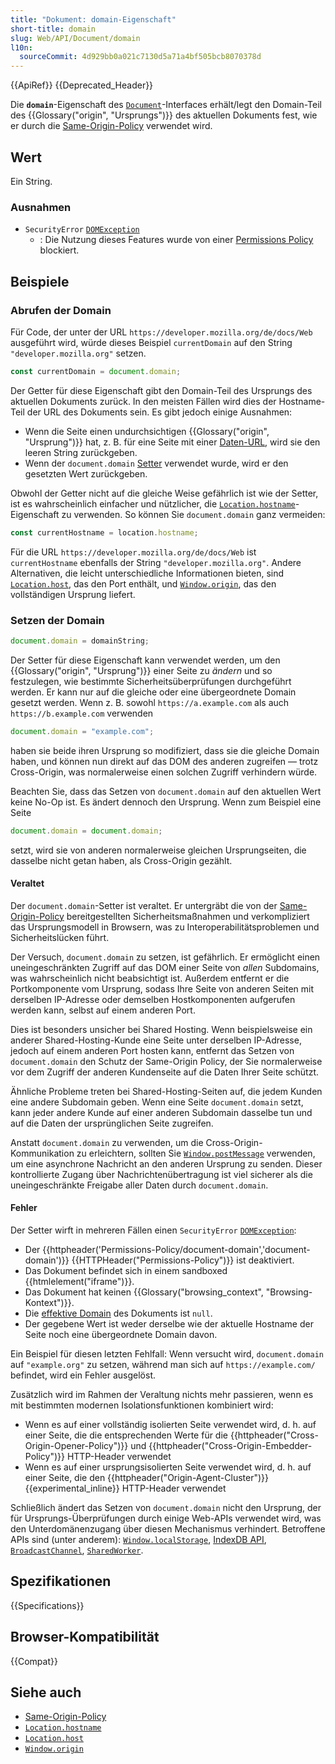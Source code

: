 ```yaml
---
title: "Dokument: domain-Eigenschaft"
short-title: domain
slug: Web/API/Document/domain
l10n:
  sourceCommit: 4d929bb0a021c7130d5a71a4bf505bcb8070378d
---
```


{{ApiRef}} {{Deprecated_Header}}

Die **`domain`**-Eigenschaft des [`Document`](/de/docs/Web/API/Document)-Interfaces erhält/legt den Domain-Teil des {{Glossary("origin", "Ursprungs")}} des aktuellen Dokuments fest, wie er durch die [Same-Origin-Policy](/de/docs/Web/Security/Same-origin_policy) verwendet wird.

## Wert

Ein String.

### Ausnahmen

- `SecurityError` [`DOMException`](/de/docs/Web/API/DOMException)
  - : Die Nutzung dieses Features wurde von einer [Permissions Policy](/de/docs/Web/HTTP/Guides/Permissions_Policy) blockiert.

## Beispiele

### Abrufen der Domain

Für Code, der unter der URL `https://developer.mozilla.org/de/docs/Web` ausgeführt wird, würde dieses Beispiel `currentDomain` auf den String `"developer.mozilla.org"` setzen.

```js
const currentDomain = document.domain;
```

Der Getter für diese Eigenschaft gibt den Domain-Teil des Ursprungs des aktuellen Dokuments zurück. In den meisten Fällen wird dies der Hostname-Teil der URL des Dokuments sein. Es gibt jedoch einige Ausnahmen:

- Wenn die Seite einen undurchsichtigen {{Glossary("origin", "Ursprung")}} hat, z. B. für eine Seite mit einer [Daten-URL](/de/docs/Web/URI/Reference/Schemes/data), wird sie den leeren String zurückgeben.
- Wenn der `document.domain` [Setter](#setzen_der_domain) verwendet wurde, wird er den gesetzten Wert zurückgeben.

Obwohl der Getter nicht auf die gleiche Weise gefährlich ist wie der Setter, ist es wahrscheinlich einfacher und nützlicher, die [`Location.hostname`](/de/docs/Web/API/Location/hostname)-Eigenschaft zu verwenden. So können Sie `document.domain` ganz vermeiden:

```js
const currentHostname = location.hostname;
```

Für die URL `https://developer.mozilla.org/de/docs/Web` ist `currentHostname` ebenfalls der String `"developer.mozilla.org"`. Andere Alternativen, die leicht unterschiedliche Informationen bieten, sind [`Location.host`](/de/docs/Web/API/Location/host), das den Port enthält, und [`Window.origin`](/de/docs/Web/API/Window/origin), das den vollständigen Ursprung liefert.

### Setzen der Domain

```js
document.domain = domainString;
```

Der Setter für diese Eigenschaft kann verwendet werden, um den {{Glossary("origin", "Ursprung")}} einer Seite zu _ändern_ und so festzulegen, wie bestimmte Sicherheitsüberprüfungen durchgeführt werden. Er kann nur auf die gleiche oder eine übergeordnete Domain gesetzt werden. Wenn z. B. sowohl `https://a.example.com` als auch `https://b.example.com` verwenden

```js
document.domain = "example.com";
```

haben sie beide ihren Ursprung so modifiziert, dass sie die gleiche Domain haben, und können nun direkt auf das DOM des anderen zugreifen — trotz Cross-Origin, was normalerweise einen solchen Zugriff verhindern würde.

Beachten Sie, dass das Setzen von `document.domain` auf den aktuellen Wert keine No-Op ist. Es ändert dennoch den Ursprung. Wenn zum Beispiel eine Seite

```js
document.domain = document.domain;
```

setzt, wird sie von anderen normalerweise gleichen Ursprungseiten, die dasselbe nicht getan haben, als Cross-Origin gezählt.

#### Veraltet

Der `document.domain`-Setter ist veraltet. Er untergräbt die von der [Same-Origin-Policy](/de/docs/Web/Security/Same-origin_policy) bereitgestellten Sicherheitsmaßnahmen und verkompliziert das Ursprungsmodell in Browsern, was zu Interoperabilitätsproblemen und Sicherheitslücken führt.

Der Versuch, `document.domain` zu setzen, ist gefährlich. Er ermöglicht einen uneingeschränkten Zugriff auf das DOM einer Seite von _allen_ Subdomains, was wahrscheinlich nicht beabsichtigt ist. Außerdem entfernt er die Portkomponente vom Ursprung, sodass Ihre Seite von anderen Seiten mit derselben IP-Adresse oder demselben Hostkomponenten aufgerufen werden kann, selbst auf einem anderen Port.

Dies ist besonders unsicher bei Shared Hosting. Wenn beispielsweise ein anderer Shared-Hosting-Kunde eine Seite unter derselben IP-Adresse, jedoch auf einem anderen Port hosten kann, entfernt das Setzen von `document.domain` den Schutz der Same-Origin Policy, der Sie normalerweise vor dem Zugriff der anderen Kundenseite auf die Daten Ihrer Seite schützt.

Ähnliche Probleme treten bei Shared-Hosting-Seiten auf, die jedem Kunden eine andere Subdomain geben. Wenn eine Seite `document.domain` setzt, kann jeder andere Kunde auf einer anderen Subdomain dasselbe tun und auf die Daten der ursprünglichen Seite zugreifen.

Anstatt `document.domain` zu verwenden, um die Cross-Origin-Kommunikation zu erleichtern, sollten Sie [`Window.postMessage`](/de/docs/Web/API/Window/postMessage) verwenden, um eine asynchrone Nachricht an den anderen Ursprung zu senden. Dieser kontrollierte Zugang über Nachrichtenübertragung ist viel sicherer als die uneingeschränkte Freigabe aller Daten durch `document.domain`.

#### Fehler

Der Setter wirft in mehreren Fällen einen `SecurityError` [`DOMException`](/de/docs/Web/API/DOMException):

- Der {{httpheader('Permissions-Policy/document-domain','document-domain')}} {{HTTPHeader("Permissions-Policy")}} ist deaktiviert.
- Das Dokument befindet sich in einem sandboxed {{htmlelement("iframe")}}.
- Das Dokument hat keinen {{Glossary("browsing_context", "Browsing-Kontext")}}.
- Die [effektive Domain](https://html.spec.whatwg.org/multipage/origin.html#concept-origin-effective-domain) des Dokuments ist `null`.
- Der gegebene Wert ist weder derselbe wie der aktuelle Hostname der Seite noch eine übergeordnete Domain davon.

Ein Beispiel für diesen letzten Fehlfall: Wenn versucht wird, `document.domain` auf `"example.org"` zu setzen, während man sich auf `https://example.com/` befindet, wird ein Fehler ausgelöst.

Zusätzlich wird im Rahmen der Veraltung nichts mehr passieren, wenn es mit bestimmten modernen Isolationsfunktionen kombiniert wird:

- Wenn es auf einer vollständig isolierten Seite verwendet wird, d. h. auf einer Seite, die die entsprechenden Werte für die {{httpheader("Cross-Origin-Opener-Policy")}} und {{httpheader("Cross-Origin-Embedder-Policy")}} HTTP-Header verwendet
- Wenn es auf einer ursprungsisolierten Seite verwendet wird, d. h. auf einer Seite, die den {{httpheader("Origin-Agent-Cluster")}} {{experimental_inline}} HTTP-Header verwendet

Schließlich ändert das Setzen von `document.domain` nicht den Ursprung, der für Ursprungs-Überprüfungen durch einige Web-APIs verwendet wird, was den Unterdomänenzugang über diesen Mechanismus verhindert. Betroffene APIs sind (unter anderem): [`Window.localStorage`](/de/docs/Web/API/Window/localStorage), [IndexDB API](/de/docs/Web/API/IndexedDB_API), [`BroadcastChannel`](/de/docs/Web/API/BroadcastChannel), [`SharedWorker`](/de/docs/Web/API/SharedWorker).

## Spezifikationen

{{Specifications}}

## Browser-Kompatibilität

{{Compat}}

## Siehe auch

- [Same-Origin-Policy](/de/docs/Web/Security/Same-origin_policy)
- [`Location.hostname`](/de/docs/Web/API/Location/hostname)
- [`Location.host`](/de/docs/Web/API/Location/host)
- [`Window.origin`](/de/docs/Web/API/Window/origin)
